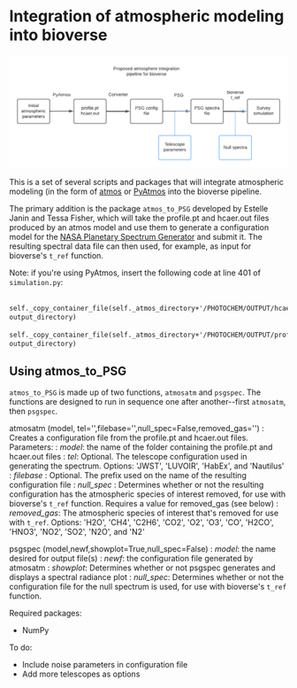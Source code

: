 # Integration of atmospheric modeling into bioverse

![A diagram of the pipeline for integrating atmos into bioverse](https://github.com/tessarion87/bioverse-atmos-integration/blob/master/bioverse%20integration.png)

This is a set of several scripts and packages that will integrate atmospheric modeling (in the form of [atmos](https://github.com/VirtualPlanetaryLaboratory/atmos/tree/master) or [PyAtmos](https://github.com/PyAtmos/PyAtmos) into the bioverse pipeline. 

The primary addition is the package `atmos_to_PSG` developed by Estelle Janin and Tessa Fisher, which will take the profile.pt and hcaer.out files produced by an atmos model and use them to generate a configuration model for the [NASA Planetary Spectrum Generator](https://psg.gsfc.nasa.gov/index.php) and submit it. The resulting spectral data file can then used, for example, as input for bioverse's `t_ref` function.

Note: if you're using PyAtmos, insert the following code at line 401 of `simulation.py`:
```
     self._copy_container_file(self._atmos_directory+'/PHOTOCHEM/OUTPUT/hcaer.out', output_directory)
     self._copy_container_file(self._atmos_directory+'/PHOTOCHEM/OUTPUT/profile.pt', output_directory)
```

## Using atmos\_to\_PSG

`atmos_to_PSG` is made up of two functions, `atmosatm` and `psgspec`. The functions are designed to run in sequence one after another--first `atmosatm`, then `psgspec`.

atmosatm (model, tel='',filebase='',null_spec=False,removed\_gas='') 
:  Creates a configuration file from the profile.pt and hcaer.out files. Parameters:
:  _model_: the name of the folder containing the profile.pt and hcaer.out files
: _tel_: Optional. The telescope configuration used in generating the spectrum. Options: 'JWST', 'LUVOIR', 'HabEx', and 'Nautilus'
: _filebase_ : Optional. The prefix used on the name of the resulting configuration file
: _null\_spec_ : Determines whether or not the resulting configuration has the atmospheric species of interest removed, for use with bioverse's `t_ref` function. Requires a value for removed_gas (see below)
: _removed\_gas_: The atmospheric species of interest that's removed for use with `t_ref`. Options: 'H2O', 'CH4', 'C2H6', 'CO2', 'O2', 'O3', 'CO', 'H2CO', 'HNO3', 'NO2', 'SO2', 'N2O', and 'N2'
    
psgspec (model,newf,showplot=True,null_spec=False)
: _model_: the name desired for output file(s)
: _newf_: the configuration file generated by atmosatm
: _showplot_: Determines whether or not psgspec generates and displays a spectral radiance plot
: _null\_spec_: Determines whether or not the configuration file for the null spectrum is used, for use with bioverse's `t_ref` function.

Required packages:
- NumPy

To do:
- Include noise parameters in configuration file
- Add more telescopes as options
